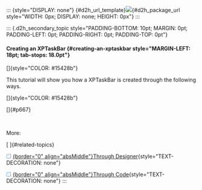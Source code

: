 ::: {style="DISPLAY: none"}
[](ms-xhelp:///?Id=d2h_url_template){#d2h_url_template}![](!package_url!){#d2h_package_url style="WIDTH: 0px; DISPLAY: none; HEIGHT: 0px"}
:::

::: {.d2h_secondary_topic style="PADDING-BOTTOM: 10pt; MARGIN: 0pt; PADDING-LEFT: 0pt; PADDING-RIGHT: 0pt; PADDING-TOP: 0pt"}
#### Creating an XPTaskBar {#creating-an-xptaskbar style="MARGIN-LEFT: 18pt; tab-stops: 18.0pt"}

[]{style="COLOR: #15428b"} 

This tutorial will show you how a XPTaskBar is created through the following ways.

[]{style="COLOR: #15428b"} 

[]{#p667} 

 

More:

[ ]{#related-topics}

[![](button.gif){border="0" align="absMiddle"}Through Designer](ms-xhelp:///?Id=be2f9ec5-7ddc-4de0-8dce-adaac3a9af88){style="TEXT-DECORATION: none"}

[![](button.gif){border="0" align="absMiddle"}Through Code](ms-xhelp:///?Id=6077869a-b51c-4f73-a596-d02357642b49){style="TEXT-DECORATION: none"}
:::
